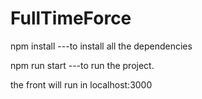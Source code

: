 # FullTimeForce

npm install ---to install all the dependencies

npm run start ---to run the project.

the front will run in localhost:3000

